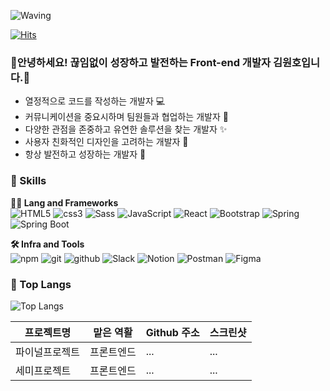 <!-- Header -->
![Waving](https://capsule-render.vercel.app/api?type=waving&height=300&color=gradient&text=Front-end&reversal=false&section=header&desc=NEEEEEWBIEEEEE&fontAlign=50&fontAlignY=30&descAlign=50&descAlignY=50)
<!-- 조회수 -->
[![Hits](https://hits.seeyoufarm.com/api/count/incr/badge.svg?url=https%3A%2F%2Fgithub.com%2FaccelKim&count_bg=%2379C83D&title_bg=%23555555&icon=&icon_color=%23E7E7E7&title=hits&edge_flat=false)](https://hits.seeyoufarm.com)
<!-- 인삿말 -->
### 🚀안녕하세요! 끊임없이 성장하고 발전하는 Front-end 개발자 김원호입니다.🚀 ###
- 열정적으로 코드를 작성하는 개발자 💻
- 커뮤니케이션을 중요시하며 팀원들과 협업하는 개발자 🤝
- 다양한 관점을 존중하고 유연한 솔루션을 찾는 개발자 ✨
- 사용자 친화적인 디자인을 고려하는 개발자 🎨
- 항상 발전하고 성장하는 개발자 🚀

<!-- body -->

 <!-- 뱃지 -->
### 🦾 Skills
**🧑‍💻 Lang and Frameworks**<br>
![HTML5](https://img.shields.io/badge/html5-E34F26.svg?&style=for-the-badge&logo=html5&logoColor=white) 
![css3](https://img.shields.io/badge/css3-1572B6.svg?&style=for-the-badge&logo=css3&logoColor=white) 
![Sass](https://img.shields.io/badge/sass-CC6699.svg?&style=for-the-badge&logo=sass&logoColor=white) 
![JavaScript](https://img.shields.io/badge/javascript-F7DF1E.svg?&style=for-the-badge&logo=javascript&logoColor=white) ![React](https://img.shields.io/badge/react-61DAFB.svg?&style=for-the-badge&logo=react&logoColor=white) 
![Bootstrap](https://img.shields.io/badge/bootstrap-7952B3.svg?&style=for-the-badge&logo=bootstrap&logoColor=white) ![Spring](https://img.shields.io/badge/spring-6DB33F.svg?&style=for-the-badge&logo=spring&logoColor=white) 
![Spring Boot](https://img.shields.io/badge/springboot-6DB33F.svg?&style=for-the-badge&logo=springboot&logoColor=white) 

**🛠️ Infra and Tools**<br>
![npm](https://img.shields.io/badge/npm-CB3837.svg?&style=for-the-badge&logo=npm&logoColor=white) 
![git](https://img.shields.io/badge/git-F05032.svg?&style=for-the-badge&logo=git&logoColor=white) 
![github](https://img.shields.io/badge/github-181717.svg?&style=for-the-badge&logo=github&logoColor=white) 
![Slack](https://img.shields.io/badge/slack-4A154B.svg?&style=for-the-badge&logo=slack&logoColor=white) 
![Notion](https://img.shields.io/badge/notion-000000.svg?&style=for-the-badge&logo=notion&logoColor=white) 
![Postman](https://img.shields.io/badge/postman-FF6C37.svg?&style=for-the-badge&logo=postman&logoColor=white) 
![Figma](https://img.shields.io/badge/figma-F24E1E.svg?&style=for-the-badge&logo=figma&logoColor=white) 
<!-- toplangs -->
### 🚌 Top Langs
![Top Langs](https://github-readme-stats.vercel.app/api/top-langs/?username=accelKim&layout=compact)
<!-- 포트폴리오 -->
|프로젝트명|맡은 역활|Github 주소|스크린샷|
|---------|---------|---------|---------|
|파이널프로젝트|프론트엔드|...|...|
|세미프로젝트|프론트엔드|...|...|

<!-- footer -->